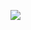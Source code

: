 ![](https://media.githubusercontent.com/media/dyzz/dyzz.github.io/master/images/IconSuperFireShield.png)